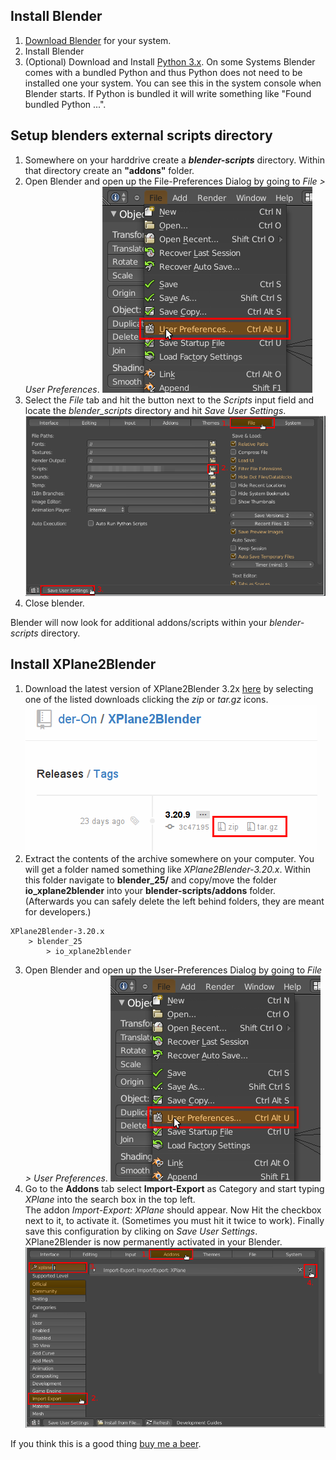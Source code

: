 ## Install Blender

1. [Download Blender](http://www.blender.org/download) for your system.
2. Install Blender
3. (Optional) Download and Install [Python 3.x](http://python.org/download/). On some Systems Blender comes with a bundled Python and thus Python does not need to be installed one your system. You can see this in the system console when Blender starts. If Python is bundled it will write something like "Found bundled Python ...".

## Setup blenders external scripts directory

1. Somewhere on your harddrive create a **_blender-scripts_** directory. Within that directory create an **"addons"** folder.
2. Open Blender and open up the File-Preferences Dialog by going to _File > User Preferences_.
    ![installation step 1](./images/docs-3.2x-installation_1.png)
3. Select the _File_ tab and hit the button next to the _Scripts_ input field and locate the _blender_scripts_ directory and hit _Save User Settings_.
    ![installation step 2](./images/docs-3.2x-installation_1_1.png)
4. Close blender.

Blender will now look for additional addons/scripts within your _blender-scripts_ directory.

## Install XPlane2Blender

1. Download the latest version of XPlane2Blender 3.2x [here](https://github.com/der-On/XPlane2Blender/releases) by selecting one of the listed downloads clicking the _zip_ or _tar.gz_ icons.
  ![installation step 3](./images/docs-3.2x-installation_3.png)
2. Extract the contents of the archive somewhere on your computer. You will get a folder named something like _XPlane2Blender-3.20.x_. Within this folder navigate to **blender_25/** and copy/move the folder **io_xplane2blender** into your **blender-scripts/addons** folder. (Afterwards you can safely delete the left behind folders, they are meant for developers.)
  ```
  XPlane2Blender-3.20.x
      > blender_25
          > io_xplane2blender
  ```
3. Open Blender and open up the User-Preferences Dialog by going to _File > User Preferences_.
  ![installation step 4](./images/docs-3.2x-installation_1.png)
4. Go to the **Addons** tab select **Import-Export** as Category and start typing _XPlane_ into the search box in the top left.   
  The addon _Import-Export: XPlane_ should appear.
  Now Hit the checkbox next to it, to activate it. (Sometimes you must hit it twice to work).
  Finally save this configuration by cliking on _Save User Settings_. XPlane2Blender is now permanently activated in your Blender.
  ![installation step 2](./images/docs-3.2x-installation_2.png)


If you think this is a good thing [buy me a beer](../../Donations).
